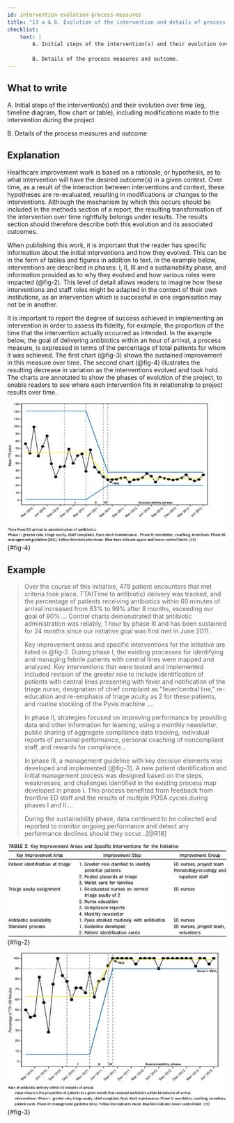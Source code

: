 ```yaml
---
id: intervention-evolution-process-measures
title: "13 a & b. Evolution of the intervention and details of process measures"
checklist: 
    text: |
        A. Initial steps of the intervention(s) and their evolution over time (e.g., time-line diagram, flow chart, or table), including modifications made to the intervention during the project.
        
        B. Details of the process measures and outcome.
---
```


## What to write

A.  Initial steps of the intervention(s) and their evolution over time
    (eg, timeline diagram, flow chart or table), including modifications
    made to the intervention during the project

B.  Details of the process measures and outcome

## Explanation

Healthcare improvement work is based on a rationale, or hypothesis, as
to what intervention will have the desired outcome(s) in a given
context. Over time, as a result of the interaction between interventions
and context, these hypotheses are re-evaluated, resulting in
modifications or changes to the interventions. Although the mechanism by
which this occurs should be included in the methods section of a report,
the resulting transformation of the intervention over time rightfully
belongs under results. The results section should therefore describe
both this evolution and its associated outcomes.

When publishing this work, it is important that the reader has specific
information about the initial interventions and how they evolved. This
can be in the form of tables and figures in addition to text. In the
example below, interventions are described in phases: I, II, III and a
sustainability phase, and information provided as to why they evolved
and how various roles were impacted (@fig-2). This level of detail allows
readers to imagine how these interventions and staff roles might be
adapted in the context of their own institutions, as an intervention
which is successful in one organisation may not be in another.

It is important to report the degree of success achieved in implementing
an intervention in order to assess its fidelity, for example, the
proportion of the time that the intervention actually occurred as
intended. In the example below, the goal of delivering antibiotics
within an hour of arrival, a process measure, is expressed in terms of
the percentage of total patients for whom it was achieved. The first
chart (@fig-3) shows the
sustained improvement in this measure over time. The second chart
(@fig-4) illustrates the
resulting decrease in variation as the interventions evolved and took
hold. The charts are annotated to show the phases of evolution of the
project, to enable readers to see where each intervention fits in
relationship to project results over time.

![Statistical process control chart showing time to administration of antibiotics, with annotation (adapted from Jobson et al [@R46] (n.d.ak))](../uploads/bmjqs-2015-004480f04.jpg){#fig-4}

## Example

> Over the course of this initiative, 479 patient encounters that met
> criteria took place. TTA(Time to antibiotic) delivery was tracked,
> and the percentage of patients receiving antibiotics within 60 minutes
> of arrival increased from 63% to 99% after 8 months, exceeding our
> goal of 90% ...
> Control charts demonstrated that antibiotic administration was
> reliably, 1 hour by phase III and has been sustained for 24 months
> since our initiative goal was first met in June 2011.
>
> Key improvement areas and specific interventions for the initiative
> are listed in @fig-2.
> During phase I, the existing processes for identifying and managing
> febrile patients with central lines were mapped and analyzed. Key
> interventions that were tested and implemented included revision of
> the greeter role to include identification of patients with central
> lines presenting with fever and notification of the triage nurse,
> designation of chief complaint as "fever/central line," re-education
> and re-emphasis of triage acuity as 2 for these patients, and routine
> stocking of the Pyxis machine ....
>
> In phase II, strategies focused on improving performance by providing
> data and other information for learning, using a monthly newsletter,
> public sharing of aggregate compliance data tracking, individual
> reports of personal performance, personal coaching of noncompliant
> staff, and rewards for compliance...
>
> In phase III, a management guideline with key decision elements was
> developed and implemented (@fig-3). A new patient identification
> and initial management process was designed based on the steps,
> weaknesses, and challenges identified in the existing process map
> developed in phase I. This process benefited from feedback from
> frontline ED staff and the results of multiple PDSA cycles during
> phases I and II....
>
> During the sustainability phase, data continued to be collected and
> reported to monitor ongoing performance and detect any performance
> declines should they occur...[@R18]

![Evolution of the interventions (adapted from Jobson et al [@R18](n.d.j))](../uploads/bmjqs-2015-004480f02.jpg){#fig-2}

![Statistical process control chart showing antibiotic delivery within 60 min of arrival, with annotation (from Jobson et al [@R46](n.d.ak))](../uploads/bmjqs-2015-004480f03.jpg){#fig-3}
